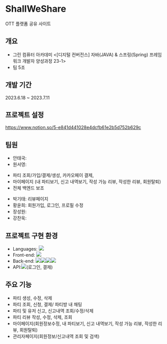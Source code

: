 # ShallWeShare
 OTT 플랫폼 공유 사이트
## 개요
+ 그린 컴퓨터 아카데미 <[디지털 컨버전스] 자바(JAVA) & 스프링(Spring) 프레임워크 개발자 양성과정 23-1>
+ 팀 5조
## 개발 기간
2023.6.18 ~ 2023.7.11

## 프로젝트 설정
https://www.notion.so/5-e841d441028e4dcfb61e2b5d752b629c

## 팀원
+ 안태국:
+ 원서영:
 - 파티 조회/가입/결제/생성, 카카오페이 결제,
 - 마이페이지 (내 파티보기, 신고 내역보기, 작성 가능 리뷰, 작성한 리뷰, 회원탈퇴)
 - 전체 백엔드 보조
+ 박기태: 리뷰페이지
+ 황윤희: 회원가입, 로그인, 프로필 수정
+ 장성원:
+ 강찬욱:

## 프로젝트 구현 환경
+ Languages: <img src="https://img.shields.io/badge/Java-007396?style=flat-square&logo=Java&logoColor=white"/>
+ Front-end: <img src="https://img.shields.io/badge/Spring-6DB33F?style=flat-square&logo=Spring&logoColor=white"/>
+ Back-end: <img src="https://img.shields.io/badge/javascript-F7DF1E?style=flat-square&logo=javascript&logoColor=white"/><img src="https://img.shields.io/badge/JSP-007396?style=flat-square&logo=JSP&logoColor=white"/><img src="https://img.shields.io/badge/html5-E34F26?style=flat-square&logo=html5&logoColor=white"/><img src="https://img.shields.io/badge/html5-1572B6?style=flat-square&logo=html5&logoColor=white"/>
+ API:<img src="https://img.shields.io/badge/kakao-FFCD00?style=flat-square&logo=kakao&logoColor=white"/>(로그인, 결제)

## 주요 기능
- 파티 생성, 수정, 삭제
- 파티 조회, 신청, 결제/ 파티방 내 채팅
- 파티 및 유저 신고, 신고내역 조회/수정/삭제
- 파티 리뷰 작성, 수정, 삭제, 조회
- 마이페이지(회원정보수정, 내 파티보기, 신고 내역보기, 작성 가능 리뷰, 작성한 리뷰, 회원탈퇴)
- 관리자페이지(회원정보/신고내역 조회 및 검색)

